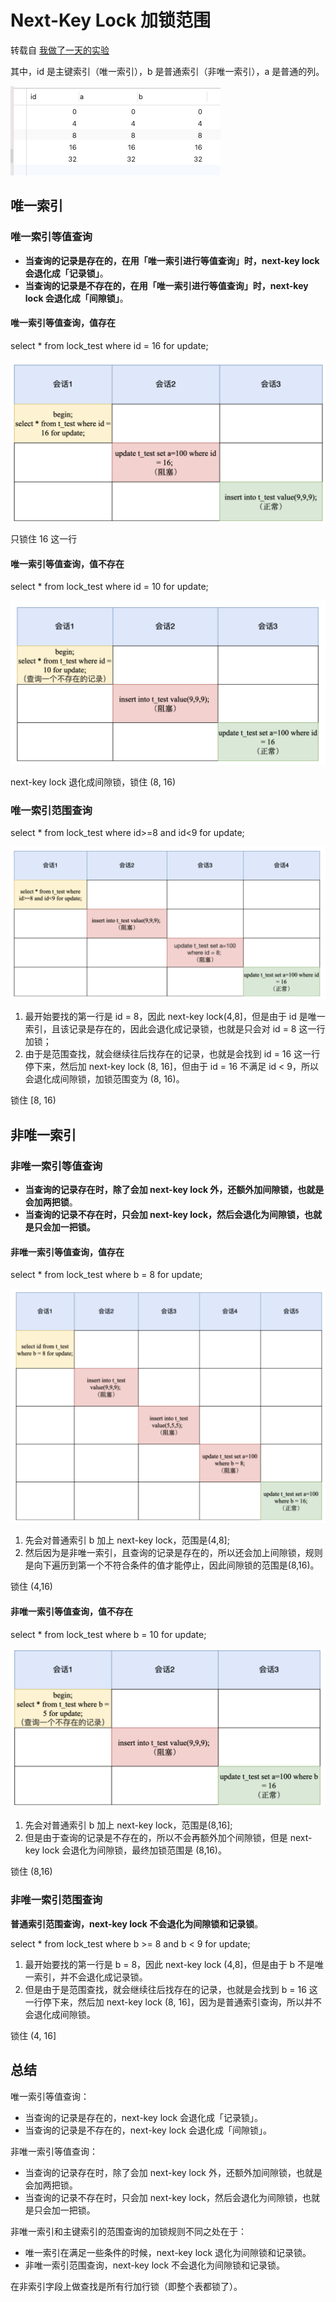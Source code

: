 # Next-Key Lock 加锁范围

转载自 [我做了一天的实验](https://www.teqng.com/2021/08/21/%E6%88%91%E5%81%9A%E4%BA%86%E4%B8%80%E5%A4%A9%E7%9A%84%E5%AE%9E%E9%AA%8C%EF%BC%81/)

其中，id 是主键索引（唯一索引），b 是普通索引（非唯一索引），a 是普通的列。

![](../../.gitbook/assets/test-1.png)

## 唯一索引

### 唯一索引等值查询

* **当查询的记录是存在的，在用「唯一索引进行等值查询」时，next-key lock 会退化成「记录锁」**。
* **当查询的记录是不存在的，在用「唯一索引进行等值查询」时，next-key lock 会退化成「间隙锁」**。

#### 唯一索引等值查询，值存在

select \* from lock\_test where id = 16 for update;

![](<../../.gitbook/assets/test-2 (1).png>)

只锁住 16 这一行

#### 唯一索引等值查询，值不存在

select \* from lock\_test where id = 10 for update;

![](../../.gitbook/assets/test-3.png)

next-key lock 退化成间隙锁，锁住 (8, 16)

### 唯一索引范围查询

select \* from lock\_test where id>=8 and id<9 for update;

![](<../../.gitbook/assets/test-4 (1).png>)

1. 最开始要找的第一行是 id = 8，因此 next-key lock(4,8]，但是由于 id 是唯一索引，且该记录是存在的，因此会退化成记录锁，也就是只会对 id = 8 这一行加锁；
2. 由于是范围查找，就会继续往后找存在的记录，也就是会找到 id = 16 这一行停下来，然后加 next-key lock (8, 16]，但由于 id = 16 不满足 id < 9，所以会退化成间隙锁，加锁范围变为 (8, 16)。

锁住 \[8, 16)

## 非唯一索引

### 非唯一索引等值查询

* **当查询的记录存在时，除了会加 next-key lock 外，还额外加间隙锁，也就是会加两把锁**。
* **当查询的记录不存在时，只会加 next-key lock，然后会退化为间隙锁，也就是只会加一把锁。**

#### 非唯一索引等值查询，值存在

select \* from lock\_test where b = 8 for update;

![](<../../.gitbook/assets/test-5 (1).png>)

1. 先会对普通索引 b 加上 next-key lock，范围是(4,8];
2. 然后因为是非唯一索引，且查询的记录是存在的，所以还会加上间隙锁，规则是向下遍历到第一个不符合条件的值才能停止，因此间隙锁的范围是(8,16)。

锁住 (4,16)

#### 非唯一索引等值查询，值不存在

select \* from lock\_test where b = 10 for update;

![](<../../.gitbook/assets/test-6 (1).png>)

1. 先会对普通索引 b 加上 next-key lock，范围是(8,16];
2. 但是由于查询的记录是不存在的，所以不会再额外加个间隙锁，但是 next-key lock 会退化为间隙锁，最终加锁范围是 (8,16)。

锁住 (8,16)

### 非唯一索引范围查询

**普通索引范围查询，next-key lock 不会退化为间隙锁和记录锁**。

select \* from lock\_test where b >= 8 and b < 9 for update;

1. 最开始要找的第一行是 b = 8，因此 next-key lock (4,8]，但是由于 b 不是唯一索引，并不会退化成记录锁。
2. 但是由于是范围查找，就会继续往后找存在的记录，也就是会找到 b = 16 这一行停下来，然后加 next-key lock (8, 16]，因为是普通索引查询，所以并不会退化成间隙锁。

锁住 (4, 16]

## 总结

唯一索引等值查询：

* 当查询的记录是存在的，next-key lock 会退化成「记录锁」。
* 当查询的记录是不存在的，next-key lock 会退化成「间隙锁」。

非唯一索引等值查询：

* 当查询的记录存在时，除了会加 next-key lock 外，还额外加间隙锁，也就是会加两把锁。
* 当查询的记录不存在时，只会加 next-key lock，然后会退化为间隙锁，也就是只会加一把锁。

非唯一索引和主键索引的范围查询的加锁规则不同之处在于：

* 唯一索引在满足一些条件的时候，next-key lock 退化为间隙锁和记录锁。
* 非唯一索引范围查询，next-key lock 不会退化为间隙锁和记录锁。

在非索引字段上做查找是所有行加行锁（即整个表都锁了）。
